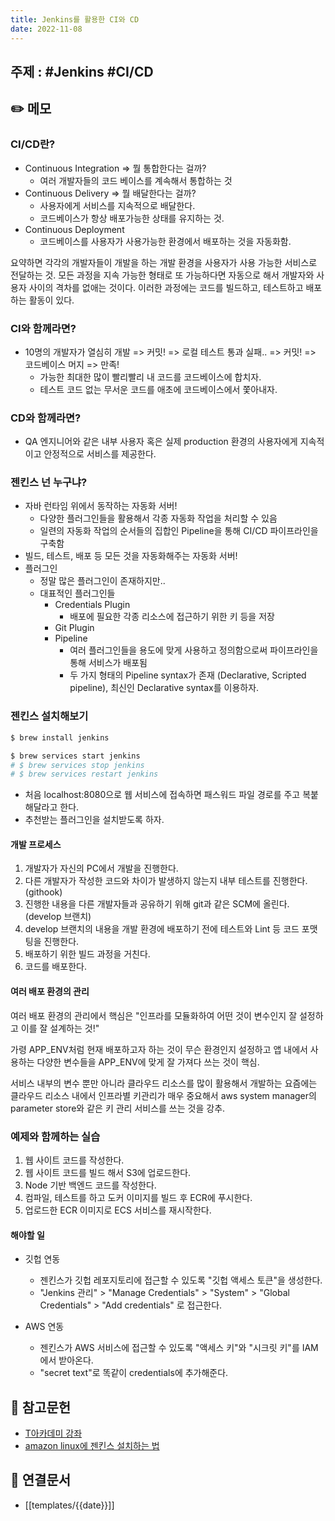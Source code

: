 ```yaml
---
title: Jenkins를 활용한 CI와 CD
date: 2022-11-08
---
```


## 주제 : #Jenkins #CI/CD

## ✏️ 메모

### CI/CD란?

- Continuous Integration => 뭘 통합한다는 걸까?
  - 여러 개발자들의 코드 베이스를 계속해서 통합하는 것
- Continuous Delivery => 뭘 배달한다는 걸까?
  - 사용자에게 서비스를 지속적으로 배달한다.
  - 코드베이스가 항상 배포가능한 상태를 유지하는 것.
- Continuous Deployment
  - 코드베이스를 사용자가 사용가능한 환경에서 배포하는 것을 자동화함.

요약하면 각각의 개발자들이 개발을 하는 개발 환경을 사용자가 사용 가능한 서비스로 전달하는 것. 모든 과정을 지속 가능한 형태로 또 가능하다면 자동으로 해서 개발자와 사용자 사이의 격차를 없애는 것이다. 이러한 과정에는 코드를 빌드하고, 테스트하고 배포하는 활동이 있다.

### CI와 함께라면?

- 10명의 개발자가 열심히 개발 => 커밋! => 로컬 테스트 통과 실패.. => 커밋! => 코드베이스 머지 => 만족!
  - 가능한 최대한 많이 빨리빨리 내 코드를 코드베이스에 합치자.
  - 테스트 코드 없는 무서운 코드를 애초에 코드베이스에서 쫓아내자.

### CD와 함께라면?

- QA 엔지니어와 같은 내부 사용자 혹은 실제 production 환경의 사용자에게 지속적이고 안정적으로 서비스를 제공한다.

### 젠킨스 넌 누구냐?

- 자바 런타임 위에서 동작하는 자동화 서버!
  - 다양한 플러그인들을 활용해서 각종 자동화 작업을 처리할 수 있음
  - 일련의 자동화 작업의 순서들의 집합인 Pipeline을 통해 CI/CD 파이프라인을 구축함
- 빌드, 테스트, 배포 등 모든 것을 자동화해주는 자동화 서버!
- 플러그인
  - 정말 많은 플러그인이 존재하지만..
  - 대표적인 플러그인들
    - Credentials Plugin
      - 배포에 필요한 각종 리소스에 접근하기 위한 키 등을 저장
    - Git Plugin
    - Pipeline
      - 여러 플러그인들을 용도에 맞게 사용하고 정의함으로써 파이프라인을 통해 서비스가 배포됨
      - 두 가지 형태의 Pipeline syntax가 존재 (Declarative, Scripted pipeline), 최신인 Declarative syntax를 이용하자.

### 젠킨스 설치해보기

```bash
$ brew install jenkins

$ brew services start jenkins
# $ brew services stop jenkins
# $ brew services restart jenkins
```

- 처음 localhost:8080으로 웹 서비스에 접속하면 패스워드 파일 경로를 주고 복붙해달라고 한다.
- 추천받는 플러그인을 설치받도록 하자.

#### 개발 프로세스

1. 개발자가 자신의 PC에서 개발을 진행한다.
2. 다른 개발자가 작성한 코드와 차이가 발생하지 않는지 내부 테스트를 진행한다. (githook)
3. 진행한 내용을 다른 개발자들과 공유하기 위해 git과 같은 SCM에 올린다. (develop 브랜치)
4. develop 브랜치의 내용을 개발 환경에 배포하기 전에 테스트와 Lint 등 코드 포맷팅을 진행한다.
5. 배포하기 위한 빌드 과정을 거친다.
6. 코드를 배포한다.

#### 여러 배포 환경의 관리

여러 배포 환경의 관리에서 핵심은 "인프라를 모듈화하여 어떤 것이 변수인지 잘 설정하고 이를 잘 설계하는 것!"

가령 APP_ENV처럼 현재 배포하고자 하는 것이 무슨 환경인지 설정하고 앱 내에서 사용하는 다양한 변수들을 APP_ENV에 맞게 잘 가져다 쓰는 것이 핵심.

서비스 내부의 변수 뿐만 아니라 클라우드 리소스를 많이 활용해서 개발하는 요즘에는 클라우드 리소스 내에서 인프라별 키관리가 매우 중요해서 aws system manager의 parameter store와 같은 키 관리 서비스를 쓰는 것을 강추.

### 예제와 함께하는 실습

1. 웹 사이트 코드를 작성한다.
2. 웹 사이트 코드를 빌드 해서 S3에 업로드한다.
3. Node 기반 백엔드 코드를 작성한다.
4. 컴파일, 테스트를 하고 도커 이미지를 빌드 후 ECR에 푸시한다.
5. 업로드한 ECR 이미지로 ECS 서비스를 재시작한다.

#### 해야할 일

- 깃헙 연동

  - 젠킨스가 깃헙 레포지토리에 접근할 수 있도록 "깃헙 액세스 토큰"을 생성한다.
  - "Jenkins 관리" > "Manage Credentials" > "System" > "Global Credentials" > "Add credentials" 로 접근한다.

- AWS 연동
  - 젠킨스가 AWS 서비스에 접근할 수 있도록 "액세스 키"와 "시크릿 키"를 IAM에서 받아온다.
  - "secret text"로 똑같이 credentials에 추가해준다.

## 🔗 참고문헌

- [T아카데미 강좌](https://www.youtube.com/watch?v=JPDKLgX5bRg&ab_channel=SKplanetTacademy)
- [amazon linux에 젠킨스 설치하는 법](https://www.jenkins.io/doc/tutorials/tutorial-for-installing-jenkins-on-AWS/)

## 🔗 연결문서

- [[templates/{{date}}]]
